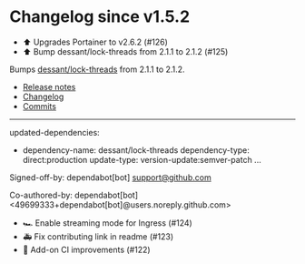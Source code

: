 # Changelog since v1.5.2
- ⬆️ Upgrades Portainer to v2.6.2 (#126) 
- ⬆️ Bump dessant/lock-threads from 2.1.1 to 2.1.2 (#125)

Bumps [dessant/lock-threads](https://github.com/dessant/lock-threads) from 2.1.1 to 2.1.2.
- [Release notes](https://github.com/dessant/lock-threads/releases)
- [Changelog](https://github.com/dessant/lock-threads/blob/master/CHANGELOG.md)
- [Commits](https://github.com/dessant/lock-threads/compare/v2.1.1...v2.1.2)

---
updated-dependencies:
- dependency-name: dessant/lock-threads
  dependency-type: direct:production
  update-type: version-update:semver-patch
...

Signed-off-by: dependabot[bot] <support@github.com>

Co-authored-by: dependabot[bot] <49699333+dependabot[bot]@users.noreply.github.com> 
- 🏎 Enable streaming mode for Ingress (#124) 
- 🚑 Fix contributing link in readme (#123) 
- 🚀 Add-on CI improvements (#122) 
